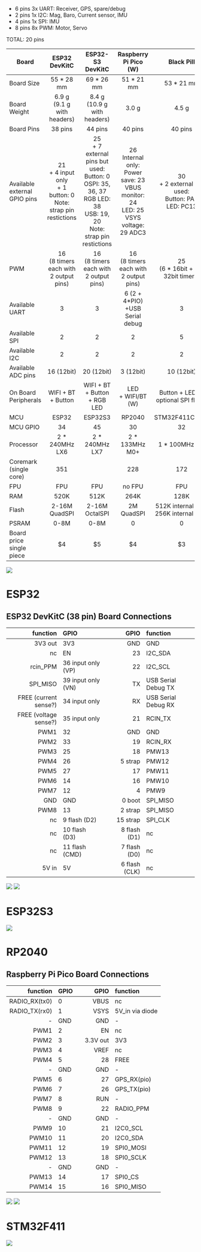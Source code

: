 - 6 pins 3x UART: Receiver, GPS, spare/debug
- 2 pins 1x I2C: Mag, Baro, Current sensor, IMU
- 4 pins 1x SPI: IMU
- 8 pins 8x PWM: Motor, Servo

TOTAL: 20 pins



| Board | ESP32 DevKitC | ESP32-S3 DevKitC | Raspberry Pi Pico (W) | Black Pill |
| --- | :-: | :-: | :-: | :-: |
Board Size | 55 * 28 mm | 69 * 26 mm | 51 * 21 mm | 53 * 21 mm
Board Weight | 6.9 g<br>(9.1 g with headers) | 8.4 g<br>(10.9 g with headers) | 3.0 g | 4.5 g
Board Pins | 38 pins | 44 pins | 40 pins | 40 pins
Available external GPIO pins | 21<br>+ 4 input only<br>+ 1 button: 0<br>Note: strap pin restictions | 25<br>+ 7 external pins but used:<br>Button: 0<br>OSPI: 35, 36, 37<br>RGB LED: 38<br>USB: 19, 20<br>Note: strap pin restictions | 26<br>Internal only:<br>Power save: 23<br>VBUS monitor: 24<br>LED: 25<br>VSYS voltage: 29 ADC3 | 30<br>+ 2 external but used:<br>Button: PA0<br>LED: PC13
PWM | 16<br>(8 timers each with 2 output pins) | 16<br>(8 timers each with 2 output pins) | 16<br>(8 timers each with 2 output pins) | 25<br>(6 * 16bit + 2 * 32bit timers)
Available UART | 3 | 3 | 6 (2 + 4*PIO)<br>+USB Serial debug | 3
Available SPI | 2 | 2 | 2 | 5
Available I2C | 2 | 2 | 2 | 2
Available ADC pins | 16 (12bit) | 20 (12bit) | 3 (12bit) | 10 (12bit)
On Board Peripherals | WIFI + BT + Button | WIFI + BT + Button + RGB LED | LED<br>+ WIFI/BT (W) | Button + LED (+ optional SPI flash)
MCU | ESP32 | ESP32S3 | RP2040 | STM32F411CE/CC
MCU GPIO | 34 | 45 | 30 | 32
Processor | 2 * 240MHz LX6 | 2 * 240MHz LX7 | 2 * 133MHz M0+ | 1 * 100MHz M4
Coremark (single core) | 351 | | 228 | 172
FPU | FPU | FPU | no FPU | FPU
RAM | 520K | 512K | 264K | 128K
Flash | 2-16M QuadSPI | 2-16M OctalSPI | 2M QuadSPI | 512K internal (CE)<br>256K internal (CC)
PSRAM | 0-8M | 0-8M | 0 | 0
Board price single piece | $4 | $5 | $4 | $3

![](doc/img/boards.jpeg)

# ESP32
## ESP32 DevKitC (38 pin) Board Connections 
| function | GPIO | | GPIO | function |
| --: | :-- | -- |--: | :-- |
| 3V3 out | 3V3 | | GND | GND
| nc | EN | | 23 | I2C_SDA
| rcin_PPM | 36 input only (VP) | | 22 | I2C_SCL
| SPI_MISO | 39 input only (VN) | | TX | USB Serial Debug TX
| FREE (current sense?) | 34 input only | | RX | USB Serial Debug RX
| FREE (voltage sense?) | 35 input only | | 21 | RCIN_TX
| PWM1 | 32 | | GND | GND
| PWM2 | 33 | | 19 | RCIN_RX
| PWM3 | 25 | | 18 | PMW13
| PWM4 | 26 | | 5 strap | PMW12
| PWM5 | 27 | | 17 | PMW11
| PWM6 | 14 | | 16 | PMW10
| PWM7 | 12 | | 4 | PMW9
| GND | GND | | 0 boot | SPI_MISO 
| PWM8 | 13 | | 2 strap | SPI_MISO
| nc | 9 flash (D2) | | 15 strap | SPI_CLK
| nc | 10 flash (D3) | | 8 flash (D1) | nc
| nc | 11 flash (CMD) | | 7 flash (D0) | nc
| 5V in | 5V | | 6 flash (CLK) | nc

![](doc/img/ESP32-DEV-KIT-DevKitC-v4-pinout-mischianti.png)
![](doc/img/ESP32-DOIT-DEV-KIT-v1-pinout-mischianti.png)

# ESP32S3
![](doc/img/esp32-S3-DevKitC-1-original-pinout-high.png)

# RP2040

## Raspberry Pi Pico Board Connections
| function | GPIO | | GPIO | function |
| --: | :-- | -- |--: | :-- |
| RADIO_RX(tx0) | 0 | | VBUS | nc
| RADIO_TX(rx0) | 1 | | VSYS | 5V_in via diode
| - | GND | | GND | -
| PWM1 | 2 | | EN | nc
| PWM2 | 3 | | 3.3V out | 3V3
| PWM3 | 4 | | VREF | nc
| PWM4 | 5 | | 28 | FREE
| - | GND | | GND | -
| PWM5 | 6 | | 27 | GPS_RX(pio)
| PWM6 | 7 | | 26 | GPS_TX(pio)
| PWM7 | 8 | | RUN | -
| PWM8 | 9 | | 22 | RADIO_PPM
| - | GND | | GND | -
| PWM9 | 10 | | 21 | I2C0_SCL
| PWM10| 11 | | 20 | I2C0_SDA
| PWM11 | 12 | | 19 | SPI0_MOSI
| PWM12 | 13 | | 18 | SPI0_SCLK
| - | GND | | GND | -
| PWM13 | 14 | | 17 | SPI0_CS
| PWM14 | 15 | | 16 | SPI0_MISO
    

![](doc/img/Raspberry-Pi-Pico-rp2040-pinout-mischianti.png)
![](doc/img/Raspberry-Pi-Pico-W-rp2040-WiFi-pinout-mischianti.png)

# STM32F411
![](doc/img/STM32-STM32F4-STM32F411-STM32F411CEU6-pinout-high-resolution.png)


